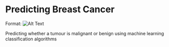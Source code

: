 # Predicting Breast Cancer


Format: ![Alt Text](https://www.cancer.org/content/dam/cancer-org/images/illustrations/medical-illustrations/en/breast-cancer-images/normal-breast-tissue.gif/jcr:content/renditions/cq5dam.thumbnail.980.980.jpeg)


Predicting whether a tumour is malignant or benign using machine learning classification algorithms



